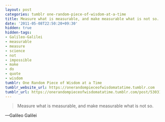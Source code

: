 ```yaml
---
layout: post
categories: tumblr one-random-piece-of-wisdom-at-a-time
title: Measure what is measurable, and make measurable what is not so.
date: '2011-05-08T22:50:20+09:30'
hidden: true
hidden-tags:
- Galileo-Galilei
- measurable
- measure
- science
- not
- impossible
- make
- do
- quote
- wisdom
tumblr: One Random Piece of Wisdom at a Time
tumblr_website_url: https://onerandompieceofwisdomatatime.tumblr.com
tumblr_url: https://onerandompieceofwisdomatatime.tumblr.com/post/5303176355/measure-what-is-measurable-and-make-measurable
---
```

> Measure what is measurable, and make measurable what is not so.

—Galileo Galilei
